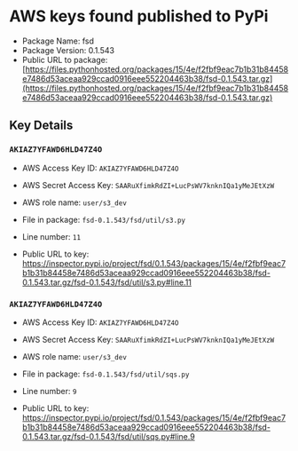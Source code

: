 # AWS keys found published to PyPi

* Package Name: fsd
* Package Version: 0.1.543
* Public URL to package: [https://files.pythonhosted.org/packages/15/4e/f2fbf9eac7b1b31b84458e7486d53aceaa929ccad0916eee552204463b38/fsd-0.1.543.tar.gz](https://files.pythonhosted.org/packages/15/4e/f2fbf9eac7b1b31b84458e7486d53aceaa929ccad0916eee552204463b38/fsd-0.1.543.tar.gz)

## Key Details

### `AKIAZ7YFAWD6HLD47Z4O`

* AWS Access Key ID: `AKIAZ7YFAWD6HLD47Z4O`
* AWS Secret Access Key: `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` 
* AWS role name: `user/s3_dev`
* File in package: `fsd-0.1.543/fsd/util/s3.py`
* Line number: `11`

* Public URL to key: https://inspector.pypi.io/project/fsd/0.1.543/packages/15/4e/f2fbf9eac7b1b31b84458e7486d53aceaa929ccad0916eee552204463b38/fsd-0.1.543.tar.gz/fsd-0.1.543/fsd/util/s3.py#line.11



### `AKIAZ7YFAWD6HLD47Z4O`

* AWS Access Key ID: `AKIAZ7YFAWD6HLD47Z4O`
* AWS Secret Access Key: `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` 
* AWS role name: `user/s3_dev`
* File in package: `fsd-0.1.543/fsd/util/sqs.py`
* Line number: `9`

* Public URL to key: https://inspector.pypi.io/project/fsd/0.1.543/packages/15/4e/f2fbf9eac7b1b31b84458e7486d53aceaa929ccad0916eee552204463b38/fsd-0.1.543.tar.gz/fsd-0.1.543/fsd/util/sqs.py#line.9



